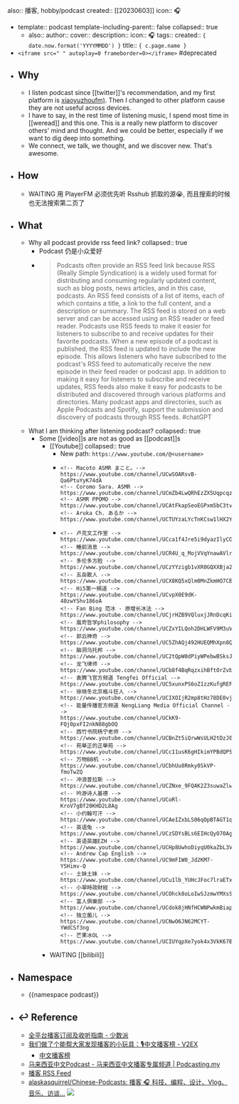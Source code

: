 also:: 播客, hobby/podcast
created:: [[20230603]]
icon:: 🎧

  - template:: podcast
    template-including-parent:: false
    collapsed:: true
    - also:: 
      author:: 
      cover:: 
      description:: 
      icon:: 🎧
      tags:: 
      created:: ``{ date.now.format('YYYYMMDD') }``
      title:: ``{ c.page.name }``
  - `<iframe src=" " autoplay=0 frameborder=0></iframe>` #deprecated
- ## Why
  - I listen podcast since [[twitter]]'s recommendation, and my first platform is [xiaoyuzhoufm)](https://www.xiaoyuzhoufm.com/). Then I changed to other platform cause they are not useful across devices.
  - I have to say, in the rest time of listening music, I spend most time in [[weread]] and this one. This is a really new platform to discover others' mind and thought. And we could be better, especially if we want to dig deep into something.
  - We connect, we talk, we thought, and we discover new. That's awesome.
- ## How
  - WAITING 用 PlayerFM 必须优先听 Rsshub 抓取的源😭, 而且搜索的时候也无法搜索第二页了
- ## What
  - Why all podcast provide rss feed link?
    collapsed:: true
    - Podcast 仍是小众爱好
    - > Podcasts often provide an RSS feed link because RSS (Really Simple Syndication) is a widely used format for distributing and consuming regularly updated content, such as blog posts, news articles, and in this case, podcasts.
      An RSS feed consists of a list of items, each of which contains a title, a link to the full content, and a description or summary. The RSS feed is stored on a web server and can be accessed using an RSS reader or feed reader.
      Podcasts use RSS feeds to make it easier for listeners to subscribe to and receive updates for their favorite podcasts. When a new episode of a podcast is published, the RSS feed is updated to include the new episode. This allows listeners who have subscribed to the podcast's RSS feed to automatically receive the new episode in their feed reader or podcast app.
      In addition to making it easy for listeners to subscribe and receive updates, RSS feeds also make it easy for podcasts to be distributed and discovered through various platforms and directories. Many podcast apps and directories, such as Apple Podcasts and Spotify, support the submission and discovery of podcasts through RSS feeds.
      #chatGPT
  - What I am thinking after listening podcast?
    collapsed:: true
    - Some [[video]]s are not as good as [[podcast]]s
      - [[Youtube]]
        collapsed:: true
        - New path:  `https://www.youtube.com/@<username>`
        - ```
          <!-- Macoto ASMR まこと。-->
          https://www.youtube.com/channel/UCwSOARsvB-Qa6PtuYyK74dA
          <!-- Coromo Sara. ASMR -->
          https://www.youtube.com/channel/UCmZb4LwQRhEzZX5Uqpcqziw
          <!-- ASMR PPOMO -->
          https://www.youtube.com/channel/UCAtFkapSeoEGPxm5bC3tvaw
          <!-- Aruka Ch. あるか -->
          https://www.youtube.com/channel/UCTUYzaLYcTnKCsw1lHX2YzQ
          ```
        - ```
          <!-- 卢克文工作室 -->
          https://www.youtube.com/channel/UCca1f4Jre5i9dyazIlyCOuA
          <!-- 睡前消息 -->
          https://www.youtube.com/channel/UCR4U_q_MojVVqYnawAVlryw
          <!-- 多伦多方脸 -->
          https://www.youtube.com/channel/UCzYYzigb1vXR0GQXXBja2kg
          <!-- 五岳散人 -->
          https://www.youtube.com/channel/UCX8KQ5xQlm0MnZkmHO7CBDw
          <!-- Hi5第一頻道 -->
          https://www.youtube.com/channel/UCvpX0E9dK-40zwYShv186oA
          <!-- Fan Bing 范冰 - 原增长冰法 -->
          https://www.youtube.com/channel/UCjrHZB9VQluxjJRnDcqKiqQ
          <!-- 嵐奇哲学philosophy -->
          https://www.youtube.com/channel/UCZxYILQoh2DHLWFV9M3uVzA
          <!-- 郭云神奇 -->
          https://www.youtube.com/channel/UC5ZhAQj492HUEQMhXpn8QdA
          <!-- 脑洞乌托邦 -->
          https://www.youtube.com/channel/UC2tQpW0dPiyWPebwBSksJ_g
          <!-- 龙飞律师 -->
          https://www.youtube.com/channel/UCb8f4BqRqzxihBftOrZvbXw
          <!-- 袁腾飞官方频道 Tengfei Official -->
          https://www.youtube.com/channel/UC5xunxPS6oZ1zzKufgREFuA
          <!-- 徐晓冬北京格斗狂人 -->
          https://www.youtube.com/channel/UCIXOIjR2mp8tHz78DE0vj2A
          <!-- 能量传播官方频道 NengLiang Media Official Channel -->
          https://www.youtube.com/channel/UCkK9-FQj0pxFI2nkN88gbOQ
          <!-- 西竹书院杨宁老师 -->
          https://www.youtube.com/channel/UCBnZt5iQrwWsULH2tDzJ0TQ
          <!-- 苑舉正的正舉苑 -->
          https://www.youtube.com/channel/UCc11usK6gHIkimYPBdQPSdw
          <!-- 万物BB机 -->
          https://www.youtube.com/channel/UCbhUu8Rmky0SkVP-fmoTwZQ
          <!-- 冲浪普拉斯 -->
          https://www.youtube.com/channel/UCZNxe_9FQAK2Z3suwaZlwpQ
          <!-- 吟游诗人基德 -->
          https://www.youtube.com/channel/UCoRl-KroV7gBf20KHD2L8Ag
          <!-- 小约翰可汗 -->
          https://www.youtube.com/channel/UCAeIZxbLS06qOpBTAGT1qxA
          <!-- 英语兔 -->
          https://www.youtube.com/channel/UCzSDYsBLs6EIHcQyO70Agxg
          <!-- 英语英雄EZH -->
          https://www.youtube.com/channel/UCHp8UwhoDiyqU0kaZbL3VWA
          <!-- Andrew Cap English -->
          https://www.youtube.com/channel/UC9mFIW0_Jd2KM7-YSHimv-Q
          <!-- 土妹土妹 -->
          https://www.youtube.com/channel/UCu1lb_YUHcJFoc7lraETxvQ
          <!-- 小翠時政財經 -->
          https://www.youtube.com/channel/UCOhck8oLoIwSJzmwYMXsSnQ
          <!-- 富人俱樂部 -->
          https://www.youtube.com/channel/UCdok8jHNfHCWNPwkmBiapmg
          <!-- 独立菌儿 -->
          https://www.youtube.com/channel/UCNwO6JN62MCYT-YWdCSf3ng
          <!-- 芒果冰OL -->
          https://www.youtube.com/channel/UCIUYqpXe7yok4x3VkK67B3Q
          ```
      - WAITING [[bilibili]]
- ## Namespace
  - {{namespace podcast}}
- ## ↩ Reference
  - [全平台播客订阅及收听指南 - 少数派](https://sspai.com/post/57960)
  - [我们做了个能帮大家发现播客的小玩具：🎙中文播客榜 - V2EX](https://www.v2ex.com/t/867252)
    - [中文播客榜](https://xyzrank.com/#/)
  - [马来西亚中文Podcast - 马来西亚中文播客专属频道 | Podcasting.my](https://podcasting.my/channel/1/malaysia-chinese-podcasts)
  - [播客 RSS Feed](https://getpodcast.xyz/)
  - [alaskasquirrel/Chinese-Podcasts: 播客 🎧 科技、编程、设计、Vlog、音乐、访谈...](https://github.com/alaskasquirrel/Chinese-Podcasts) ![](https://img.shields.io/github/stars/alaskasquirrel/Chinese-Podcasts)